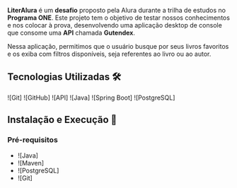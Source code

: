 **LiterAlura** é um **desafio** proposto pela Alura durante a trilha de estudos no **Programa ONE**. Este projeto tem o objetivo de testar nossos conhecimentos e nos colocar à prova, desenvolvendo uma aplicação desktop de console que consome uma **API** chamada **Gutendex**.

Nessa aplicação, permitimos que o usuário busque por seus livros favoritos e os exiba com filtros disponíveis, seja referentes ao livro ou ao autor.

## Tecnologias Utilizadas 🛠️

![Git]
![GitHub]
![API]
![Java]
![Spring Boot]
![PostgreSQL]

## Instalação e Execução 🚀

### Pré-requisitos
- ![Java]
- ![Maven]
- ![PostgreSQL]
- ![Git]
